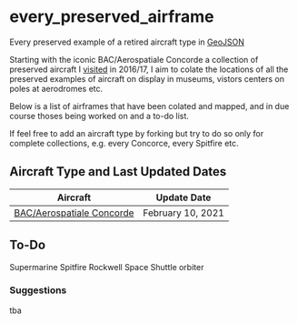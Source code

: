 # every_preserved_airframe

Every preserved example of a retired aircraft type in [GeoJSON](http://geojson.org)

Starting with the iconic BAC/Aerospatiale Concorde a collection of preserved aircraft I [visited](https://www.edparsons.com/2017/03/every-concorde-in-a-year/) in 2016/17, I aim to colate the locations of all the preserved examples of aircraft on display in museums, vistors centers on poles at aerodromes etc.

Below is a list of airframes that have been colated and mapped, and in due course thoses being worked on and a to-do list.

If feel free to add an aircraft type by forking but try to do so only for complete collections, e.g. every Concorce, every Spitfire etc.

## Aircraft Type and Last Updated Dates

| Aircraft  | Update Date |
| ------------- | ------------- |
| [BAC/Aerospatiale Concorde ](https://en.wikipedia.org/wiki/Concorde)  | February 10, 2021 |

## To-Do
Supermarine Spitfire
Rockwell Space Shuttle orbiter

### Suggestions
tba


